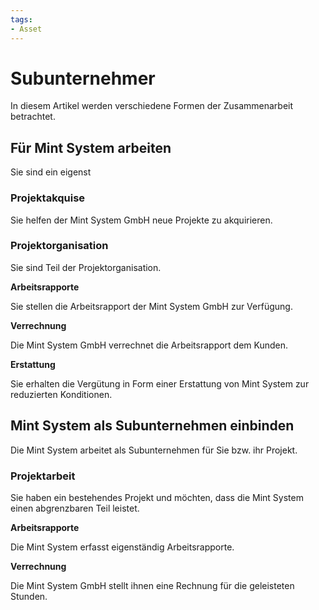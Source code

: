 ```yaml
---
tags:
- Asset
---
```


# Subunternehmer

In diesem Artikel werden verschiedene Formen der Zusammenarbeit betrachtet.

## Für Mint System arbeiten

Sie sind ein eigenst

### Projektakquise

Sie helfen der Mint System GmbH neue Projekte zu akquirieren.

### Projektorganisation

Sie sind Teil der Projektorganisation.

**Arbeitsrapporte**

Sie stellen die Arbeitsrapport der Mint System GmbH zur Verfügung.

**Verrechnung**

Die Mint System GmbH verrechnet die Arbeitsrapport dem Kunden.

**Erstattung**

Sie erhalten die Vergütung in Form einer Erstattung von Mint System zur reduzierten Konditionen.

## Mint System als Subunternehmen einbinden

Die Mint System arbeitet als Subunternehmen für Sie bzw. ihr Projekt.

### Projektarbeit

Sie haben ein bestehendes Projekt und möchten, dass die Mint System einen abgrenzbaren Teil leistet.

**Arbeitsrapporte**

Die Mint System erfasst eigenständig Arbeitsrapporte.

**Verrechnung**

Die Mint System GmbH stellt ihnen eine Rechnung für die geleisteten Stunden.